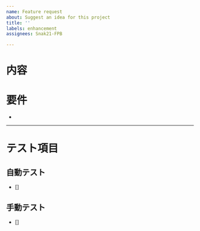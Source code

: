 ```yaml
---
name: Feature request
about: Suggest an idea for this project
title: ''
labels: enhancement
assignees: Snak21-FPB

---
```


# 内容

# 要件
- 

-----
# テスト項目
## 自動テスト
- [] 

## 手動テスト
- []
